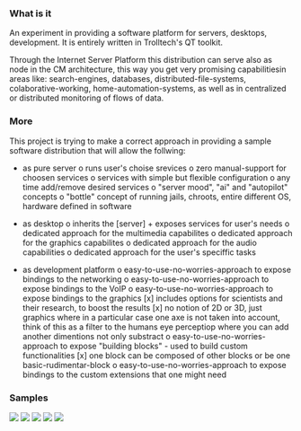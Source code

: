 
### What is it
An experiment in providing a software platform for servers, desktops, development.
It is entirely written in Trolltech's QT toolkit.


Through the Internet Server Platform this distribution can serve 
also as node in the CM architecture,
this way you get very promising capabilitiesin areas like:
search-engines, databases, distributed-file-systems, colaborative-working, 
home-automation-systems, as well as in centralized or distributed monitoring of flows of data.

### More
This project is trying to make a correct approach in providing a sample software distribution
 that will allow the follwing:

 - as pure server
     o runs user's choise srevices
     o zero manual-support for choosen services
     o services with simple but flexible configuration
     o any time add/remove desired services
     o "server mood", "ai" and "autopilot" concepts
     o "bottle" concept of running jails, chroots, entire different OS, hardware defined in software

 - as desktop
     o inherits the [server] + exposes services for user's needs
     o dedicated approach for the multimedia capabilites
     o dedicated approach for the graphics capabilites
     o dedicated approach for the audio capabilities
     o dedicated approach for the user's speciffic tasks

 - as development platform
     o easy-to-use-no-worries-approach to expose bindings to the networking
     o easy-to-use-no-worries-approach to expose bindings to the VoIP
     o easy-to-use-no-worries-approach to expose bindings to the graphics
         [x] includes options for scientists and their research, to boost the results
         [x] no notion of 2D or 3D, just graphics where in a particular case one axe is not taken into account,
         think of this as a filter to the humans eye perceptiop where you can add another dimentions not only substract
     o easy-to-use-no-worries-approach to expose "building blocks" - used to build custom functionalities
         [x] one block can be composed of other blocks or be one basic-rudimentar-block
     o easy-to-use-no-worries-approach to expose bindings to the custom extensions that one might need 


### Samples
![](https://raw.github.com/ukoreh/freebsddistro/master/developer.png) 
![](https://raw.github.com/ukoreh/freebsddistro/master/research-docs/old_docs/dev.png) 
![](https://raw.github.com/ukoreh/freebsddistro/master/research-docs/old_docs/downloader/res/sc1.jpg) 
![](https://raw.github.com/ukoreh/freebsddistro/master/old_docs/mediaplayer/_s.png) 
![](https://raw.github.com/ukoreh/freebsddistro/master/old_docs/res/kde/4.png) 
